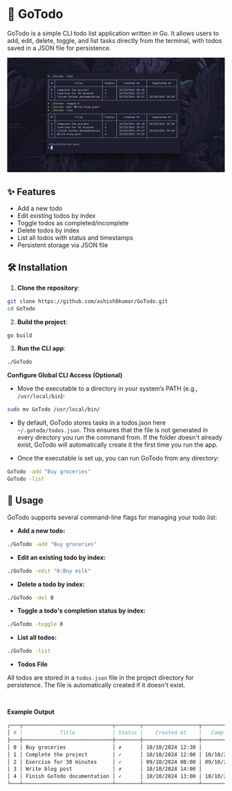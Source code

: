 # 📝 GoTodo

GoTodo is a simple CLI todo list application written in Go. It allows users to add, edit, delete, toggle, and list tasks directly from the terminal, with todos saved in a JSON file for persistence.

![ss](assets/ss.png)

## ✨ Features

- Add a new todo
- Edit existing todos by index
- Toggle todos as completed/incomplete
- Delete todos by index
- List all todos with status and timestamps
- Persistent storage via JSON file

## 🛠️ Installation

1. **Clone the repository**:

```bash
git clone https://github.com/ashish0kumar/GoTodo.git
cd GoTodo
```

2. **Build the project**:

```bash
go build
```

3. **Run the CLI app**:

```bash
./GoTodo
```

**Configure Global CLI Access (Optional)**

- Move the executable to a directory in your system’s PATH (e.g., `/usr/local/bin`):

```bash
sudo mv GoTodo /usr/local/bin/
```

- By default, GoTodo stores tasks in a todos.json here `~/.gotodo/todos.json`. This ensures that the file is not generated in every directory you run the command from.
If the folder doesn't already exist, GoTodo will automatically create it the first time you run the app.

- Once the executable is set up, you can run GoTodo from any directory:

```bash
GoTodo -add "Buy groceries"
GoTodo -list
```

## 🔧 Usage

GoTodo supports several command-line flags for managing your todo list:

- **Add a new todo:**

```bash
./GoTodo -add "Buy groceries"
```

- **Edit an existing todo by index:**

```bash
./GoTodo -edit "0:Buy milk"
```

- **Delete a todo by index:**

```bash
./GoTodo -del 0
```

- **Toggle a todo's completion status by index:**

```bash
./GoTodo -toggle 0
```

- **List all todos:**

```bash
./GoTodo -list
```

- **Todos File**

All todos are stored in a `todos.json` file in the project directory for persistence. The file is automatically created if it doesn't exist.

<br>

**Example Output**

```bash
┌───┬─────────────────────────────┬────────┬──────────────────┬──────────────────┐
│ # │            Title            │ Status │    Created At    │   Completed At   │
├───┼─────────────────────────────┼────────┼──────────────────┼──────────────────┤
│ 0 │ Buy groceries               │ ✗      │ 10/10/2024 12:30 │                  │
│ 1 │ Complete the project        │ ✓      │ 10/10/2024 12:00 │ 10/10/2024 12:45 │
│ 2 │ Exercise for 30 minutes     │ ✓      │ 09/10/2024 08:00 │ 09/10/2024 08:45 │
│ 3 │ Write blog post             │ ✗      │ 10/10/2024 14:00 │                  │
│ 4 │ Finish GoTodo documentation │ ✓      │ 10/10/2024 13:00 │ 10/10/2024 13:45 │
└───┴─────────────────────────────┴────────┴──────────────────┴──────────────────┘
```
